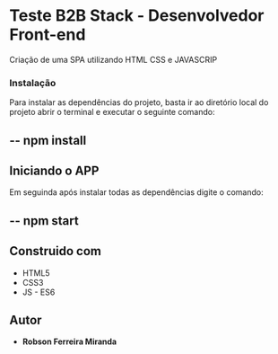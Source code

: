 # Teste B2B Stack - Desenvolvedor Front-end

Criação de uma SPA utilizando HTML CSS e JAVASCRIP


### Instalação

Para instalar as dependências do projeto,  basta ir ao diretório local do projeto  abrir o terminal e executar o seguinte comando:

-- 
npm install
--

## Iniciando o APP

Em seguinda  após instalar todas as dependências digite o comando:

-- 
npm start
--

## Construido com

* HTML5
* CSS3
* JS - ES6

## Autor

* **Robson Ferreira Miranda**  

